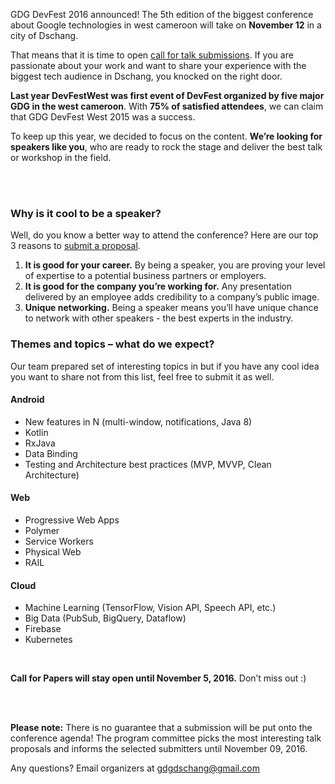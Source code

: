 GDG DevFest 2016 announced! The 5th edition of the biggest conference about Google technologies in west cameroon will take on **November 12** in a city of Dschang.

That means that it is time to open [call for talk submissions](https://docs.google.com/forms/d/e/1FAIpQLSdHK40rLKkqbScfJq2nYl_qHPggbV2MfWA7Tu7EGMgpebahww/viewform). If you are passionate about your work and want to share your experience with the biggest tech audience in Dschang, you knocked on the right door.

**Last year DevFestWest was first event of DevFest organized by five major GDG in the west cameroon**. With **75% of satisfied attendees**, we can claim that GDG DevFest West 2015 was a success.

To keep up this year, we decided to focus on the content. **We’re looking for speakers like you**, who are ready to rock the stage and deliver the best talk or workshop in the field.
<div class="text-center">
<a href="https://docs.google.com/forms/d/e/1FAIpQLSdHK40rLKkqbScfJq2nYl_qHPggbV2MfWA7Tu7EGMgpebahww/viewform" target="_blank" class="style-scope header-content" style="color: white; ">
  <paper-button class="primary style-scope header-content x-scope paper-button-0" raised="" role="button" tabindex="0" animated="" aria-disabled="false" elevation="1">Submit a proposal</paper-button>
</a>
</div>

<br/>

### Why is it cool to be a speaker?

Well, do you know a better way to attend the conference? Here are our top 3 reasons to [submit a proposal](https://docs.google.com/forms/d/e/1FAIpQLSdHK40rLKkqbScfJq2nYl_qHPggbV2MfWA7Tu7EGMgpebahww/viewform).

1. **It is good for your career.** By being a speaker, you are proving your level of expertise to a potential business partners or employers.
2. **It is good for the company you’re working for.** Any presentation delivered by an employee adds credibility to a company’s public image.
3. **Unique networking.** Being a speaker means you’ll have unique chance to network with other speakers - the best experts in the industry.

### Themes and topics – what do we expect?

Our team prepared set of interesting topics in but if you have any cool idea you want to share not from this list, feel free to submit it as well.

#### Android
* New features in N (multi-window, notifications, Java 8)
* Kotlin
* RxJava
* Data Binding
* Testing and Architecture best practices (MVP, MVVP, Clean Architecture)

#### Web
* Progressive Web Apps
* Polymer
* Service Workers
* Physical Web
* RAIL

#### Cloud
* Machine Learning (TensorFlow, Vision API, Speech API, etc.)
* Big Data (PubSub, BigQuery, Dataflow)
* Firebase
* Kubernetes

<br/>

**Call for Papers will stay open until November 5, 2016.** Don’t miss out :)

<div class="text-center">
<a href="https://docs.google.com/forms/d/e/1FAIpQLSdHK40rLKkqbScfJq2nYl_qHPggbV2MfWA7Tu7EGMgpebahww/viewform" target="_blank" class="style-scope header-content" style="color: white; ">
  <paper-button class="primary style-scope header-content x-scope paper-button-0" raised="" role="button" tabindex="0" animated="" aria-disabled="false" elevation="1">Submit a proposal</paper-button>
</a>
</div>
<br/>

**Please note:** There is no guarantee that a submission will be put onto the conference agenda! The program committee picks the most interesting talk proposals and informs the selected submitters until November 09, 2016.

Any questions? Email organizers at [gdgdschang@gmail.com](mailto:gdgdschang@gmail.com)



